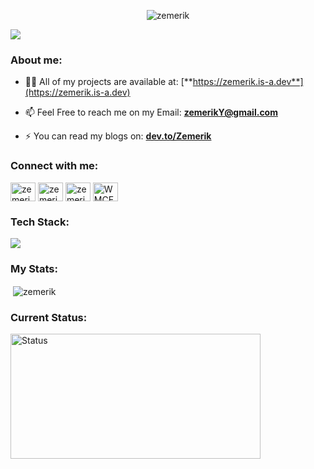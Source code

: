 <p align="center"> <img src="https://komarev.com/ghpvc/?username=zemerik&label=Profile%20views&color=0e75b6&style=flat" alt="zemerik" /> </p>

<img src = "https://cdn.discordapp.com/attachments/1062477574841831594/1232232985995251712/image.png?ex=6628b5e5&is=66276465&hm=c61f7fdabb5bdf7deb668485267dd70b2bd5162c373fd5cc8ff6269dea665044&">

<h3 align = "left">About me:</h3>

- 👨‍💻 All of my projects are available at: [**https://zemerik.is-a.dev**](https://zemerik.is-a.dev)

- 📫 Feel Free to reach me on my Email: [**zemerikY@gmail.com**](mailto:zemeriky@gmail.com)

- ⚡ You can read my blogs on: [**dev.to/Zemerik**](https://dev.to/zemerik)

<h3 align="left">Connect with me:</h3>
<p align="left">
<a href="https://twitter.com/zemerik_x" target="_blank"><img align="center" src="https://raw.githubusercontent.com/rahuldkjain/github-profile-readme-generator/master/src/images/icons/Social/twitter.svg" alt="zemerik_x" height="30" width="40" /></a>
<a href="https://linkedin.com/in/zemerik" target="_blank"><img align="center" src="https://raw.githubusercontent.com/rahuldkjain/github-profile-readme-generator/master/src/images/icons/Social/linked-in-alt.svg" alt="zemerik" height="30" width="40" /></a>
<a href="https://instagram.com/zemerik_69_" target="_blank"><img align="center" src="https://raw.githubusercontent.com/rahuldkjain/github-profile-readme-generator/master/src/images/icons/Social/instagram.svg" alt="zemerik_insta" height="30" width="40" /></a>
<a href="https://discord.gg/WMCEHzwkup" target="_blank"><img align="center" src="https://raw.githubusercontent.com/rahuldkjain/github-profile-readme-generator/master/src/images/icons/Social/discord.svg" alt="WMCEHzwkup" height="30" width="40" /></a>
</p>

<h3 align="left">Tech Stack:</h3>
<p align="left"> 
<img src = "https://skillicons.dev/icons?i=javascript,typescript,python,html,css,react,nodejs,tailwind,mongodb,vue,express,ruby,vscode,neovim,ai,java,discord,instagram,github,linkedin,twitter,devto,gmail,git,windows,linux,replit,vercel,bitbucket,gitlab&perline=25"
</p>

<h3 align = "left">My Stats:</h3>
<p align = "left">&nbsp;<img align="center" src="https://github-readme-stats.vercel.app/api?username=zemerik&show_icons=true&locale=en" alt="zemerik" /></p>

<h3 align = "left">Current Status:</h3>
<p align = "left"><img src = "https://lanyard-profile-readme.vercel.app/api/1018816958587748383?showDisplayName=true&bg=141321&idleMessage=Let%27s%20Chat%20on%20Discord" alt = "Status" style = "height:200px;width:400px"></p>
